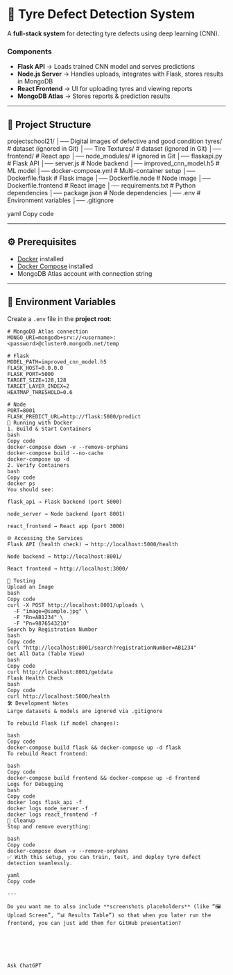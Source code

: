 # 🚀 Tyre Defect Detection System

A **full-stack system** for detecting tyre defects using deep learning (CNN).  

### Components
- **Flask API** → Loads trained CNN model and serves predictions  
- **Node.js Server** → Handles uploads, integrates with Flask, stores results in MongoDB  
- **React Frontend** → UI for uploading tyres and viewing reports  
- **MongoDB Atlas** → Stores reports & prediction results  

---

## 📂 Project Structure

projectschool21/
│── Digital images of defective and good condition tyres/ # dataset (ignored in Git)
│── Tire Textures/ # dataset (ignored in Git)
│── frontend/ # React app
│── node_modules/ # ignored in Git
│── flaskapi.py # Flask API
│── server.js # Node backend
│── improved_cnn_model.h5 # ML model
│── docker-compose.yml # Multi-container setup
│── Dockerfile.flask # Flask image
│── Dockerfile.node # Node image
│── Dockerfile.frontend # React image
│── requirements.txt # Python dependencies
│── package.json # Node dependencies
│── .env # Environment variables
│── .gitignore

yaml
Copy code

---

## ⚙️ Prerequisites
- [Docker](https://docs.docker.com/get-docker/) installed  
- [Docker Compose](https://docs.docker.com/compose/) installed  
- MongoDB Atlas account with connection string  

---

## 🔑 Environment Variables

Create a `.env` file in the **project root**:

```env
# MongoDB Atlas connection
MONGO_URI=mongodb+srv://<username>:<password>@cluster0.mongodb.net/temp

# Flask
MODEL_PATH=improved_cnn_model.h5
FLASK_HOST=0.0.0.0
FLASK_PORT=5000
TARGET_SIZE=128,128
TARGET_LAYER_INDEX=2
HEATMAP_THRESHOLD=0.6

# Node
PORT=8001
FLASK_PREDICT_URL=http://flask:5000/predict
🐳 Running with Docker
1. Build & Start Containers
bash
Copy code
docker-compose down -v --remove-orphans
docker-compose build --no-cache
docker-compose up -d
2. Verify Containers
bash
Copy code
docker ps
You should see:

flask_api → Flask backend (port 5000)

node_server → Node backend (port 8001)

react_frontend → React app (port 3000)

🌐 Accessing the Services
Flask API (health check) → http://localhost:5000/health

Node backend → http://localhost:8001/

React frontend → http://localhost:3000/

🧪 Testing
Upload an Image
bash
Copy code
curl -X POST http://localhost:8001/uploads \
  -F "image=@sample.jpg" \
  -F "Rn=AB1234" \
  -F "Pn=9876543210"
Search by Registration Number
bash
Copy code
curl "http://localhost:8001/search?registrationNumber=AB1234"
Get All Data (Table View)
bash
Copy code
curl http://localhost:8001/getdata
Flask Health Check
bash
Copy code
curl http://localhost:5000/health
🛠 Development Notes
Large datasets & models are ignored via .gitignore

To rebuild Flask (if model changes):

bash
Copy code
docker-compose build flask && docker-compose up -d flask
To rebuild React frontend:

bash
Copy code
docker-compose build frontend && docker-compose up -d frontend
Logs for Debugging
bash
Copy code
docker logs flask_api -f
docker logs node_server -f
docker logs react_frontend -f
🧹 Cleanup
Stop and remove everything:

bash
Copy code
docker-compose down -v --remove-orphans
✅ With this setup, you can train, test, and deploy tyre defect detection seamlessly.

yaml
Copy code

---

Do you want me to also include **screenshots placeholders** (like “🖼 Upload Screen”, “📊 Results Table”) so that when you later run the frontend, you can just add them for GitHub presentation?






Ask ChatGPT
